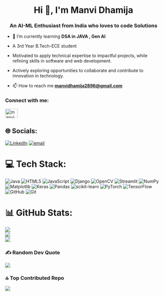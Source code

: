 
<h1 align="center">Hi 👋, I'm Manvi Dhamija</h1>
<h3 align="center">An AI-ML Enthusiast from India who loves to code Solutions</h3>

- 🌱 I’m currently learning **DSA in JAVA , Gen AI**
- A 3rd Year B.Tech-ECE student
-  Motivated to apply technical expertise to impactful projects, while refining skills in software and web development.
-  Actively exploring opportunities to collaborate and contribute to innovation in technology.

- 📫 How to reach me **manvidhamija2896@gmail.com**

<h3 align="left">Connect with me:</h3>
<p align="left">
<a href="https://linkedin.com/in/manvi dhamija" target="blank"><img align="center" src="https://raw.githubusercontent.com/rahuldkjain/github-profile-readme-generator/master/src/images/icons/Social/linked-in-alt.svg" alt="manvi dhamija" height="30" width="40" /></a>
</p>




## 🌐 Socials:
[![LinkedIn](https://img.shields.io/badge/LinkedIn-%230077B5.svg?logo=linkedin&logoColor=white)](https://linkedin.com/in/www.linkedin.com/in/manvi-dhamija) [![email](https://img.shields.io/badge/Email-D14836?logo=gmail&logoColor=white)](mailto:manvidhamija2896@gmail.com) 

# 💻 Tech Stack:
![Java](https://img.shields.io/badge/java-%23ED8B00.svg?style=for-the-badge&logo=openjdk&logoColor=white) ![HTML5](https://img.shields.io/badge/html5-%23E34F26.svg?style=for-the-badge&logo=html5&logoColor=white) ![JavaScript](https://img.shields.io/badge/javascript-%23323330.svg?style=for-the-badge&logo=javascript&logoColor=%23F7DF1E) ![Django](https://img.shields.io/badge/django-%23092E20.svg?style=for-the-badge&logo=django&logoColor=white) ![OpenCV](https://img.shields.io/badge/opencv-%23white.svg?style=for-the-badge&logo=opencv&logoColor=white) ![Streamlit](https://img.shields.io/badge/Streamlit-%23FE4B4B.svg?style=for-the-badge&logo=streamlit&logoColor=white) ![NumPy](https://img.shields.io/badge/numpy-%23013243.svg?style=for-the-badge&logo=numpy&logoColor=white) ![Matplotlib](https://img.shields.io/badge/Matplotlib-%23ffffff.svg?style=for-the-badge&logo=Matplotlib&logoColor=black) ![Keras](https://img.shields.io/badge/Keras-%23D00000.svg?style=for-the-badge&logo=Keras&logoColor=white) ![Pandas](https://img.shields.io/badge/pandas-%23150458.svg?style=for-the-badge&logo=pandas&logoColor=white) ![scikit-learn](https://img.shields.io/badge/scikit--learn-%23F7931E.svg?style=for-the-badge&logo=scikit-learn&logoColor=white) ![PyTorch](https://img.shields.io/badge/PyTorch-%23EE4C2C.svg?style=for-the-badge&logo=PyTorch&logoColor=white) ![TensorFlow](https://img.shields.io/badge/TensorFlow-%23FF6F00.svg?style=for-the-badge&logo=TensorFlow&logoColor=white) ![GitHub](https://img.shields.io/badge/github-%23121011.svg?style=for-the-badge&logo=github&logoColor=white) ![Git](https://img.shields.io/badge/git-%23F05033.svg?style=for-the-badge&logo=git&logoColor=white)
# 📊 GitHub Stats:
![](https://github-readme-stats.vercel.app/api?username=Manvi-bit-tech&theme=dark&hide_border=false&include_all_commits=false&count_private=true)<br/>
![](https://nirzak-streak-stats.vercel.app/?user=Manvi-bit-tech&theme=dark&hide_border=false)<br/>
![](https://github-readme-stats.vercel.app/api/top-langs/?username=Manvi-bit-tech&theme=dark&hide_border=false&include_all_commits=false&count_private=true&layout=compact)

### ✍️ Random Dev Quote
![](https://quotes-github-readme.vercel.app/api?type=horizontal&theme=radical)

### 🔝 Top Contributed Repo
![](https://github-contributor-stats.vercel.app/api?username=Manvi-bit-tech&limit=5&theme=dark&combine_all_yearly_contributions=true)

<!-- Proudly created with GPRM ( https://gprm.itsvg.in ) -->
